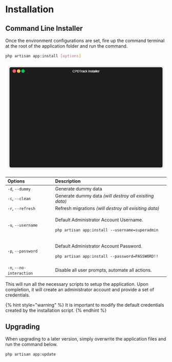 # Installation

## Command Line Installer

Once the environment configurations are set, fire up the command terminal at the root of the application folder and run the command.

```bash
php artisan app:install [options]
```

![](../.gitbook/assets/install.gif)

<table>
  <thead>
    <tr>
      <th style="text-align:left">Options</th>
      <th style="text-align:left">Description</th>
    </tr>
  </thead>
  <tbody>
    <tr>
      <td style="text-align:left"><code>-d</code>, <code>--dummy</code>
      </td>
      <td style="text-align:left">Generate dummy data</td>
    </tr>
    <tr>
      <td style="text-align:left"><code>-c</code>, <code>--clean</code>
      </td>
      <td style="text-align:left">Generate dummy data <em>(will destroy all exisiting data)</em>
      </td>
    </tr>
    <tr>
      <td style="text-align:left"><code>-r</code>, <code>--refresh</code>
      </td>
      <td style="text-align:left">Refresh migrations <em>(will destroy all exisiting data)</em>
      </td>
    </tr>
    <tr>
      <td style="text-align:left"><code>-u</code>, <code>--username</code>
      </td>
      <td style="text-align:left">
        <p>Default Administrator Account Username.</p>
        <p></p>
        <p><code>php artisan app:install --username=superadmin</code>
        </p>
      </td>
    </tr>
    <tr>
      <td style="text-align:left"><code>-p</code>, <code>--password</code>
      </td>
      <td style="text-align:left">
        <p>Default Administrator Account Password.</p>
        <p></p>
        <p><code>php artisan app:install --password=PASSW0RD!!</code>
        </p>
      </td>
    </tr>
    <tr>
      <td style="text-align:left"><code>-n</code>, <code>--no-interaction</code>
      </td>
      <td style="text-align:left">Disable all user prompts, automate all actions.</td>
    </tr>
  </tbody>
</table>This will run all the necessary scripts to setup the application. Upon completion, it will create an administrator account and provide a set of credentials.

{% hint style="warning" %}
It is important to modify the default credentials created by the installation script.
{% endhint %}

## Upgrading

When upgrading to a later version, simply overwrite the application files and run the command below.

```bash
php artisan app:update
```

